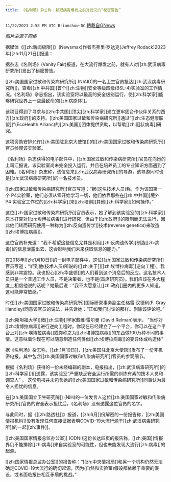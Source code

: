 ```yaml
---
title: 《名利场》杂志称：新冠病毒爆发之前对武汉的“秘密警告”
---
```

`11/22/2023 2:58 PM UTC Brianchow-DC` [轉載自GNews](https://gnews.org/articles/2004755)

*图片来源于网络*

据媒体《[[zh:新闻极限]]》(Newsmax)作者杰弗里·罗达克(Jeffrey Rodack)2023年[[zh:11月21日]]报道：

据杂志《名利场》(Vanity Fair)报道，在大流行爆发之前，就有人对[[zh:武汉病毒研究所]]发出了秘密警告。

[[zh:美国国家过敏和传染病研究所]] (NIAID)的一名卫生官员抵达[[zh:武汉病毒研究所]]，查看[[zh:中共国]]首个[[zh:生物]]安全等级四级(BSL-4)实验室的工作情况。《名利场》杂志指出，该实验室将以最高的安全级别运行，使[[zh:科学家]]能够研究世界上一些最致命的[[zh:病原体]]。

该项目得到了寻求与[[zh:中共国]]顶尖[[zh:科学家]]建立更牢固合作伙伴关系的西方[[zh:政府]]的支持。[[zh:美国国家过敏和传染病研究所]]通过“[[zh:生态健康联盟]]”(EcoHealth Allianc)的[[zh:美国]]团体提供资助，以帮助[[zh:冠状病毒]]研究。

这项资助安排允许[[zh:美国驻北京大使馆]]的[[zh:美国国家过敏和传染病研究所]]官员参观该实验室。

《名利场》杂志获得的电子邮件中，[[zh:国家过敏和传染病研究所]]官员在向她的上司汇报说，该实验室尚未完全投入运行，并且在培养员工的专业知识方面遇到了困难。《名利场》杂志称，该信息来[[zh:武汉病毒研究所]]的导游，该导游同时也是[[zh:武汉病毒研究所]]的一名技术员。

[[zh:国家过敏和传染病研究所]]官员写道：“据(这名技术人员)称，作为该国第一个 P4实验室，他们必须从零开始学习一切，他们依靠那些在[[zh:中共国]]境外 P4 实验室工作过的[[zh:科学家]]来[[zh:培训]]其他[[zh:科学家]]如何操作。”

这位[[zh:国家过敏和传染病研究所]]官员表示，她了解到该实验室的[[zh:科学家]]原本打算对[[zh:埃博拉病毒]]进行研究，但由于[[zh:政府]]的限制而无法进行，因此他们转而研究使用一种称为[[zh:反向遗传学]]技术(reverse genetics)来改造[[zh:埃博拉病毒]]。

这位官员补充道：“我不希望这些信息尤其是利用[[zh:反向遗传学]]制造[[zh:病毒]]的信息泄露出去，这会影响我们未来获取信息的能力。”

在2018年[[zh:1月10日]]的一封电子邮件中，这位[[zh:国家过敏和传染病研究所]]官员写道：“听到他(技术人员)所说的([[zh:关于]][[zh:埃博拉病毒]]逆向工程)，我感到非常震惊。我也担心[[zh:华盛顿]]的人们看到这个消息后的反应。这名技术人员只是一个普通工作人员，不是决策者，也不是(首席研究员)。我们应该在多大程度上相信他说的话呢？她最后说：“我不太愿意让[[zh:政府]]圈内的更多人知道。这可能非常敏感。”

时任[[zh:美国国家过敏和传染病研究所]]国际研究事务副主任格雷·汉德利(F. Gray Handley)同意该官员的说法，并告诉她：“正如我们讨论的那样。删除该评论吧。”

[[zh:斯坦福大学]]微[[zh:生物]]学家戴维·雷尔曼 (David Relman)表示， “当你对[[zh:埃博拉病毒]]进行逆向工程时，你现在已经建立了一个平台，你可以在这个平台上对[[zh:埃博拉病毒]]或你称之为[[zh:埃博拉病毒]]的东西做100万种不同的事情。这意味着你现在可以随意制造任何类似[[zh:埃博拉病毒]]的变异体或构造体”

据《名利场》杂志称，[[zh:1月19日]]，[[zh:美国驻北京大使馆]]发布了一份非机密电报，其中包含[[zh:美国国家过敏和传染病研究所]]官员的参观细节。

根据《名利场》获得的一份未经编辑的副本，电报指出，[[zh:武汉病毒研究所]]的[[zh:科学家]]们透露，该实验室“严重缺乏安全运行所需的训练有素的技术人员和调查人” 。 这份电报并未包含她的[[zh:美国国家过敏和传染病研究所]]同事认为最令人担忧的信息。

在[[zh:美国国立卫生研究院]] (NIH)的一位发言人这位[[zh:美国国家过敏和传染病研究所]]官员的安全表示担忧后，《名利场》没有透露这位官员的名字。

与此同时，据《[[zh:路透社]]》报道，[[zh:6月]]份解密的一份报告称，[[zh:美国情报机构]]没有发现任何直接证据表明COVID-19大流行源于[[zh:武汉病毒研究所]]的一起[[zh:事件]]。

[[zh:美国国家情报总监办公室]] (ODNI)这份长达四页的报告称，[[zh:美国]]情报界仍不能排除[[zh:病毒]]来自实验室的可能性，但也未能发现大流行[[zh:病毒]]的起源。

[[zh:国家情报总监办公室]]的报告称：“[[zh:中央情报局]]和另一个机构仍然无法确定COVID-19大流行的确切起源，因为(自然和实验室)假设都依赖于重要的假设，或者面临报告相互矛盾的挑战。”
